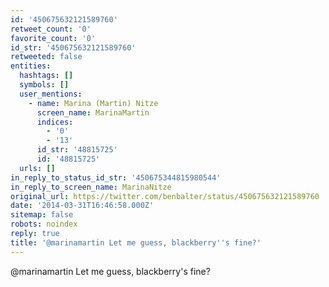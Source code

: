 ```yaml
---
id: '450675632121589760'
retweet_count: '0'
favorite_count: '0'
id_str: '450675632121589760'
retweeted: false
entities:
  hashtags: []
  symbols: []
  user_mentions:
    - name: Marina (Martin) Nitze
      screen_name: MarinaMartin
      indices:
        - '0'
        - '13'
      id_str: '48815725'
      id: '48815725'
  urls: []
in_reply_to_status_id_str: '450675344815980544'
in_reply_to_screen_name: MarinaNitze
original_url: https://twitter.com/benbalter/status/450675632121589760
date: '2014-03-31T16:46:58.000Z'
sitemap: false
robots: noindex
reply: true
title: '@marinamartin Let me guess, blackberry''s fine?'
---
```


@marinamartin Let me guess, blackberry's fine?